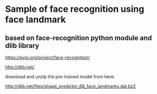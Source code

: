 # Sample of face recognition using face landmark

## based on face-recognition python module and dlib library
https://pypi.org/project/face-recognition/


http://dlib.net/

download and unzip the pre-trained model from here:

http://dlib.net/files/shape_predictor_68_face_landmarks.dat.bz2
